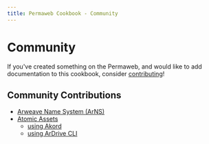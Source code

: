 ```yaml
---
title: Permaweb Cookbook - Community
---
```


# Community

If you've created something on the Permaweb, and would like to add documentation to this cookbook, consider [contributing](../getting-started/contributing.md)!

## Community Contributions
- [Arweave Name System (ArNS)](../concepts/arns.md)
- [Atomic Assets](../guides/smartweave/atomic-assets/index.md)
  - [using Akord](../guides/smartweave/atomic-assets/akord.md)
  - [using ArDrive CLI](../guides/smartweave/atomic-assets/ardrive-cli.md)